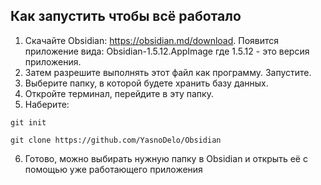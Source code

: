 ## Как запустить чтобы всё работало

1. Скачайте Obsidian: https://obsidian.md/download. Появится приложение вида: Obsidian-1.5.12.AppImage
где $1.5.12$ - это версия приложения.
2. Затем разрешите выполнять этот файл как программу. Запустите.
3. Выберите папку, в которой будете хранить базу данных. 
4. Откройте терминал, перейдите в эту папку.
5. Наберите: 
```shell
git init
```
```shell
git clone https://github.com/YasnoDelo/Obsidian
```
6. Готово, можно выбирать нужную папку в Obsidian и открыть её с помощью уже работающего приложения